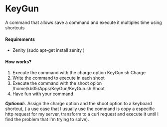 # KeyGun
A command that allows save a command and execute it multiples time using shortcuts

#### Requirements

* Zenity (sudo apt-get install zenity )

#### How works?

1. Execute the command with the charge option KeyGun.sh Charge
2. Write the command to execute in each shoot
3. Execute the command with the shoot opion /home/kb05/Apps/KeyGun/KeyGun.sh Shoot
4. Have fun with your command

***Optional:***. Assign the charge option and the shoot option to a keyboard shortcut, ( a use case that I usually use the command is copy a especific http request for my server, transform to a curl request and execute it until I find the problem that I'm trying to solve).